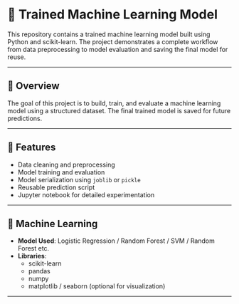 # 🧠 Trained Machine Learning Model

This repository contains a trained machine learning model built using Python and scikit-learn. The project demonstrates a complete workflow from data preprocessing to model evaluation and saving the final model for reuse.

---

## 📌 Overview

The goal of this project is to build, train, and evaluate a machine learning model using a structured dataset. The final trained model is saved for future predictions.

---

## 🚀 Features

- Data cleaning and preprocessing  
- Model training and evaluation  
- Model serialization using `joblib` or `pickle`  
- Reusable prediction script  
- Jupyter notebook for detailed experimentation

---

## 🧠 Machine Learning

- **Model Used**: Logistic Regression / Random Forest / SVM / Random Forest etc.
- **Libraries**:  
  - scikit-learn  
  - pandas  
  - numpy  
  - matplotlib / seaborn (optional for visualization)

---
